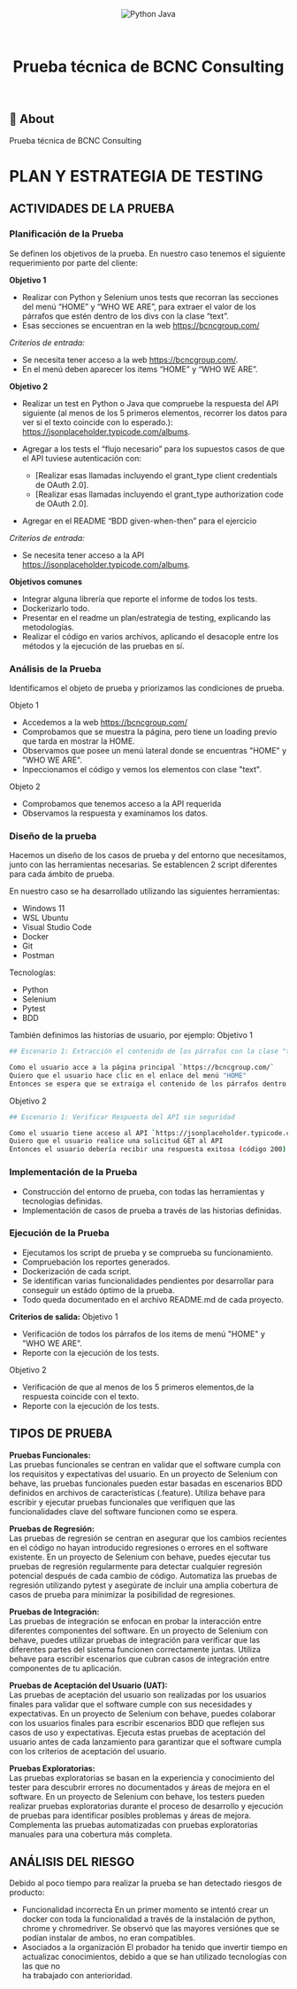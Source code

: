 ﻿<div align="center" id="top"> 
  <img src="./.github/app.gif" alt="Python Java" />

  &#xa0;

  <!-- <a href="https://pythonjava.netlify.app">Demo</a> -->
</div>

<h1 align="center">Prueba técnica de BCNC Consulting</h1>


<!-- Status -->

<!-- <h4 align="center"> 
	🚧  Python Selenium 🚀 Under construction...  🚧
</h4> 

<hr> -->

<br>

## :dart: About ##

Prueba técnica de BCNC Consulting

# PLAN Y ESTRATEGIA DE TESTING
## ACTIVIDADES DE LA PRUEBA
### Planificación de la Prueba
Se definen los objetivos de la prueba. En nuestro caso tenemos el siguiente requerimiento por parte del cliente:

**Objetivo 1**
- Realizar con Python y Selenium unos tests que recorran las secciones del menú “HOME” y “WHO WE ARE”, para extraer el valor de los párrafos que estén dentro de los divs con la clase “text”.
- Esas secciones se encuentran en la web https://bcncgroup.com/
  
_Criterios de entrada:_
- Se necesita tener acceso a la web https://bcncgroup.com/.
- En el menú deben aparecer los items “HOME” y “WHO WE ARE”.

**Objetivo 2**
- Realizar un test en Python o Java que compruebe la respuesta del API siguiente (al menos de los 5 primeros elementos, recorrer los datos para ver si el texto coincide con lo esperado.): https://jsonplaceholder.typicode.com/albums.
- Agregar a los tests el “flujo necesario” para los supuestos casos de que el API tuviese autenticación con:
	- [Realizar esas llamadas incluyendo el grant_type client credentials de OAuth 2.0].
	- [Realizar esas llamadas incluyendo el grant_type authorization code de OAuth 2.0].

- Agregar en el README “BDD given-when-then” para el ejercicio

_Criterios de entrada:_
- Se necesita tener acceso a la API https://jsonplaceholder.typicode.com/albums.

**Objetivos comunes**
- Integrar alguna librería que reporte el informe de todos los tests.
- Dockerizarlo todo.
- Presentar en el readme un plan/estrategia de testing, explicando las metodologías.
- Realizar el código en varios archivos, aplicando el desacople entre los métodos y la ejecución de las pruebas en sí.


### Análisis de la Prueba
Identificamos el objeto de prueba y priorizamos las condiciones de prueba.

Objeto 1
- Accedemos a la web https://bcncgroup.com/
- Comprobamos que se muestra la página, pero tiene un loading previo que tarda en mostrar la HOME.
- Observamos que posee un menú lateral donde se encuentras "HOME" y "WHO WE ARE".
- Inpeccionamos el código y vemos los elementos con clase "text".

Objeto 2
- Comprobamos que tenemos acceso a la API requerida
- Observamos la respuesta y examinamos los datos.

### Diseño de la prueba
Hacemos un diseño de los casos de prueba y del entorno que necesitamos, junto con las herramientas necesarias.
Se establencen 2 script diferentes para cada ámbito de prueba.

En nuestro caso se ha desarrollado utilizando las siguientes herramientas:
- Windows 11
- WSL Ubuntu
- Visual Studio Code
- Docker
- Git
- Postman

Tecnologías:
- Python
- Selenium
- Pytest
- BDD

También definimos las historias de usuario, por ejemplo:
Objetivo 1
```bash
## Escenario 1: Extracción el contenido de los párrafos con la clase "text" de la sección "HOME"

Como el usuario acce a la página principal `https://bcncgroup.com/`  
Quiero que el usuario hace clic en el enlace del menú "HOME"  
Entonces se espera que se extraiga el contenido de los párrafos dentro de los divs con la clase "text" en la sección "HOME". 
```

Objetivo 2
```bash
## Escenario 1: Verificar Respuesta del API sin seguridad

Como el usuario tiene acceso al API `https://jsonplaceholder.typicode.com/albums`  
Quiero que el usuario realice una solicitud GET al API  
Entonces el usuario debería recibir una respuesta exitosa (código 200)  
```

### Implementación de la Prueba
- Construcción del entorno de prueba, con todas las herramientas y tecnologías definidas.
- Implementación de casos de prueba a través de las historias definidas.
  
### Ejecución de la Prueba
- Ejecutamos los script de prueba y se comprueba su funcionamiento.
- Compruebación los reportes generados.
- Dockerización de cada script.
- Se identifican varias funcionalidades pendientes por desarrollar para conseguir un estádo óptimo de la prueba.
- Todo queda documentado en el archivo README.md de cada proyecto.

**Criterios de salida:**
Objetivo 1
- Verificación de todos los párrafos de los items de menú "HOME" y "WHO WE ARE".
- Reporte con la ejecución de los tests.

Objetivo 2
- Verificación de que al menos de los 5 primeros elementos,de la respuesta coincide con el texto.
- Reporte con la ejecución de los tests.

## TIPOS DE PRUEBA
**Pruebas Funcionales:**\
	Las pruebas funcionales se centran en validar que el software cumpla con los requisitos y expectativas del usuario.
	En un proyecto de Selenium con behave, las pruebas funcionales pueden estar basadas en escenarios BDD definidos en archivos de características (.feature).
	Utiliza behave para escribir y ejecutar pruebas funcionales que verifiquen que las funcionalidades clave del software funcionen como se espera.

**Pruebas de Regresión:**\
	Las pruebas de regresión se centran en asegurar que los cambios recientes en el código no hayan introducido regresiones o errores en el software existente.
	En un proyecto de Selenium con behave, puedes ejecutar tus pruebas de regresión regularmente para detectar cualquier regresión potencial después de cada cambio de código.
	Automatiza las pruebas de regresión utilizando pytest y asegúrate de incluir una amplia cobertura de casos de prueba para minimizar la posibilidad de regresiones.

**Pruebas de Integración:**\
	Las pruebas de integración se enfocan en probar la interacción entre diferentes componentes del software.
	En un proyecto de Selenium con behave, puedes utilizar pruebas de integración para verificar que las diferentes partes del sistema funcionen correctamente juntas.
	Utiliza behave para escribir escenarios que cubran casos de integración entre componentes de tu aplicación.

**Pruebas de Aceptación del Usuario (UAT):**\
	Las pruebas de aceptación del usuario son realizadas por los usuarios finales para validar que el software cumple con sus necesidades y expectativas.
	En un proyecto de Selenium con behave, puedes colaborar con los usuarios finales para escribir escenarios BDD que reflejen sus casos de uso y expectativas.
	Ejecuta estas pruebas de aceptación del usuario antes de cada lanzamiento para garantizar que el software cumpla con los criterios de aceptación del usuario.

**Pruebas Exploratorias:**\
	Las pruebas exploratorias se basan en la experiencia y conocimiento del tester para descubrir errores no documentados y áreas de mejora en el software.
	En un proyecto de Selenium con behave, los testers pueden realizar pruebas exploratorias durante el proceso de desarrollo y ejecución de pruebas para identificar posibles problemas y áreas de mejora.
	Complementa las pruebas automatizadas con pruebas exploratorias manuales para una cobertura más completa.

## ANÁLISIS DEL RIESGO
Debido al poco tiempo para realizar la prueba se han detectado riesgos de producto:
- Funcionalidad incorrecta
		En un primer momento se intentó crear un docker con toda la funcionalidad a través de la instalación de python, chrome y chromedriver.
		Se observó que las mayores versiónes que se podían instalar de ambos, no eran compatibles.
- Asociados a la organización
		El probador ha tenido que invertir tiempo en actualizac conocimientos, debido a que se han utilizado tecnologías con las que no		
		ha trabajado con anterioridad.



